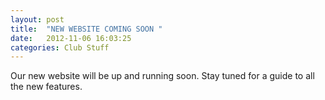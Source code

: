 ```yaml
---
layout: post
title:  "NEW WEBSITE COMING SOON "
date:   2012-11-06 16:03:25
categories: Club Stuff
---
```

Our new website will be up and running soon. Stay tuned for a guide to all the new features.